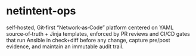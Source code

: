 # netintent-ops
self‑hosted, Git‑first “Network‑as‑Code” platform centered on YAML source‑of‑truth + Jinja templates, enforced by PR reviews and CI/CD gates that run Ansible in check+diff before any change, capture pre/post evidence, and maintain an immutable audit trail.
